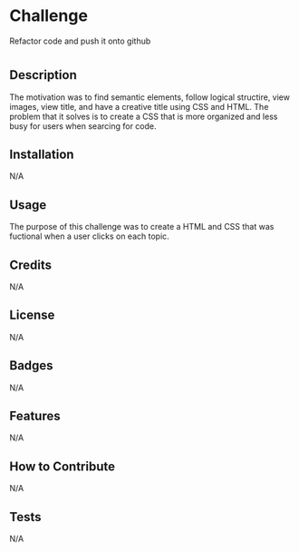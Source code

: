 # Challenge 
Refactor code and push it onto github
# <Your-Project-Title>

## Description
The motivation was to find semantic elements, follow logical structire, view images, view title, and have a creative title using CSS and HTML. The problem that it solves is to create a CSS that is more organized and less busy for users when searcing for code. 



## Installation

N/A

## Usage
The purpose of this challenge was to create a HTML and CSS that was fuctional when a user clicks on each topic. 


## Credits

N/A

## License

N/A


## Badges

N/A

## Features

N/A

## How to Contribute

N/A

## Tests

N/A
